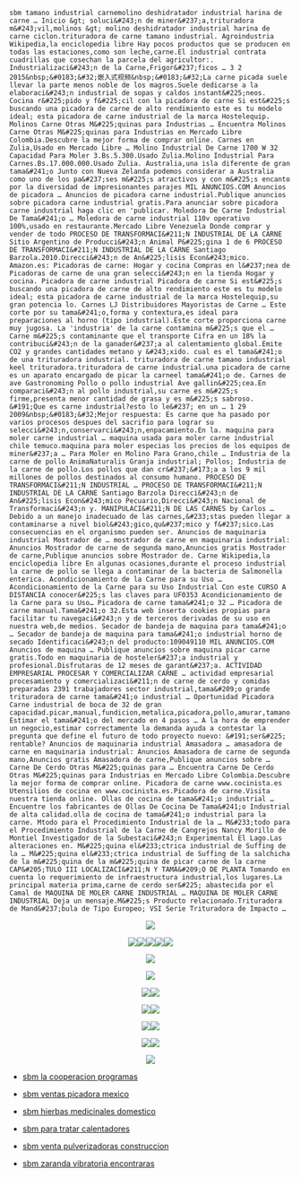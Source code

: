 
```
sbm tamano industrial carnemolino deshidratador industrial harina de carne … Inicio &gt; soluci&#243;n de miner&#237;a,trituradora m&#243;vil,molinos &gt; molino deshidratador industrial harina de carne ciclon.trituradora de carne tamano industrial. Agroindustria Wikipedia,la enciclopedia libre Hay pocos productos que se producen en todas las estaciones,como son leche,carne.El industrial contrata cuadrillas que cosechan la parcela del agricultor:. Industrializaci&#243;n de la Carne,Frigor&#237;ficos … 3 2 2015&nbsp;&#0183;&#32;嵌入式视频&nbsp;&#0183;&#32;La carne picada suele llevar la parte menos noble de los magros.Suele dedicarse a la elaboraci&#243;n industrial de sopas y caldos instant&#225;neos. Cocina r&#225;pido y f&#225;cil con la picadora de carne Si est&#225;s buscando una picadora de carne de alto rendimiento este es tu modelo ideal; esta picadora de carne industrial de la marca Hostelequip. Molinos Carne Otras M&#225;quinas para Industrias … Encuentra Molinos Carne Otras M&#225;quinas para Industrias en Mercado Libre Colombia.Descubre la mejor forma de comprar online. Carnes en Zulia,Usado en Mercado Libre … Molino Industrial De Carne 1700 W 32 Capacidad Para Moler 3.Bs.5.300.Usado Zulia.Molino Industrial Para Carnes.Bs.17.000.000.Usado Zulia. Australia,una isla diferente de gran tama&#241;o Junto con Nueva Zelanda podemos considerar a Australia como uno de los pa&#237;ses m&#225;s atractivos y con m&#225;s encanto por la diversidad de impresionantes parajes MIL ANUNCIOS.COM Anuncios de picadora … Anuncios de picadora carne industrial.Publique anuncios sobre picadora carne industrial gratis.Para anunciar sobre picadora carne industrial haga clic en 'publicar. Moledora De Carne Industrial De Tama&#241;o … Moledora de carne industrial 110v operativo 100%,usado en restaurante.Mercado Libre Venezuela Donde comprar y vender de todo PROCESO DE TRANSFORMACI&#211;N INDUSTRIAL DE LA CARNE Sitio Argentino de Producci&#243;n Animal P&#225;gina 1 de 6 PROCESO DE TRANSFORMACI&#211;N INDUSTRIAL DE LA CARNE Santiago Barzola.2010.Direcci&#243;n de An&#225;lisis Econ&#243;mico. Amazon.es: Picadoras de carne: Hogar y cocina Compras en l&#237;nea de Picadoras de carne de una gran selecci&#243;n en la tienda Hogar y cocina. Picadora de carne industrial Picadora de carne Si est&#225;s buscando una picadora de carne de alto rendimiento este es tu modelo ideal; esta picadora de carne industrial de la marca Hostelequip,su gran potencia lo. Carnes LJ Distribuidores Mayoristas de Carne … Este corte por su tama&#241;o,forma y contextura,es ideal para preparaciones al horno (tipo industrial).Este corte proporciona carne muy jugosa. La 'industria' de la carne contamina m&#225;s que el … Carne m&#225;s contaminante que el transporte Cifra en un 18% la contribuci&#243;n de la ganader&#237;a al calentamiento global.Emite CO2 y grandes cantidades metano y &#243;xido. cual es el tama&#241;o de una trituradora industrial. trituradora de carne tamano industrial keel trituradora.trituradora de carne industrial.una picadora de carne es un aparato encargado de picar la carneel tama&#241;o de. Carnes de ave Gastronoming Pollo o pollo industrial Ave gallin&#225;cea.En comparaci&#243;n al pollo industrial,su carne es m&#225;s firme,presenta menor cantidad de grasa y es m&#225;s sabroso. &#191;Que es carne industrial?esto lo le&#237; en un … 1 29 2009&nbsp;&#0183;&#32;Mejor respuesta: Es carne que ha pasado por varios procesos despues del sacrifio para lograr su selecci&#243;n,conservarci&#243;n,enpacamiento.En la. maquina para moler carne industrial … maquina usada para moler carne industrial chile temuco.maquina para moler especias los precios de los equipos de miner&#237;a … Para Moler en Molino Para Grano,chile … Industria de la carne de pollo AnimaNaturalis Granja industrial; Pollos; Industria de la carne de pollo.Los pollos que dan cr&#237;&#173;a a los 9 mil millones de pollos destinados al consumo humano. PROCESO DE TRANSFORMACI&#211;N INDUSTRIAL … PROCESO DE TRANSFORMACI&#211;N INDUSTRIAL DE LA CARNE Santiago Barzola Direcci&#243;n de An&#225;lisis Econ&#243;mico Pecuario,Direcci&#243;n Nacional de Transformaci&#243;n y. MANIPULACI&#211;N DE LAS CARNES by Carlos … Debido a un manejo inadecuado de las carnes,&#233;stas pueden llegar a contaminarse a nivel biol&#243;gico,qu&#237;mico y f&#237;sico.Las consecuencias en el organismo pueden ser. Anuncios de maquinaria industrial Mostrador de … mostrador de carne en maquinaria industrial: Anuncios Mostrador de carne de segunda mano,Anuncios gratis Mostrador de carne,Publique anuncios sobre Mostrador de. Carne Wikipedia,la enciclopedia libre En algunas ocasiones,durante el proceso industrial la carne de pollo se llega a contaminar de la bacteria de Salmonella enterica. Acondicionamiento de la Carne para su Uso … Acondicionamiento de la Carne para su Uso Industrial Con este CURSO A DISTANCIA conocer&#225;s las claves para UF0353 Acondicionamiento de la Carne para su Uso… Picadora de carne tama&#241;o 32 … Picadora de carne manual.Tama&#241;o 32.Esta web inserta cookies propias para facilitar tu navegaci&#243;n y de terceros derivadas de su uso en nuestra web,de medios. Secador de bandeja de maquina para tama&#241;o … Secador de bandeja de maquina para tama&#241;o industrial horno de secado Identificaci&#243;n del producto:109049110 MIL ANUNCIOS.COM Anuncios de maquina … Publique anuncios sobre maquina picar carne gratis.Todo en maquinaria de hosteler&#237;a industrial y profesional.Disfrutaras de 12 meses de garant&#237;a. ACTIVIDAD EMPRESARIAL PROCESAR Y COMERCIALIZAR CARNE … actividad empresarial procesamiento y comercializaci&#211;n de carne de cerdo y comidas preparadas 2391 trabajadores sector industrial,tama&#209;o grande trituradora de carne tama&#241;o industrial … Oportunidad Picadora Carne industrial de boca de 32 de gran capacidad.picar,manual,fundicion,metalica,picadora,pollo,amurar,tamano. Estimar el tama&#241;o del mercado en 4 pasos … A la hora de emprender un negocio,estimar correctamente la demanda ayuda a contestar la pregunta que define el futuro de todo proyecto nuevo: &#191;ser&#225; rentable? Anuncios de maquinaria industrial Amasadora … amasadora de carne en maquinaria industrial: Anuncios Amasadora de carne de segunda mano,Anuncios gratis Amasadora de carne,Publique anuncios sobre … Carne De Cerdo Otras M&#225;quinas para … Encuentra Carne De Cerdo Otras M&#225;quinas para Industrias en Mercado Libre Colombia.Descubre la mejor forma de comprar online. Picadora de carne www.cocinista.es Utensilios de cocina en www.cocinista.es.Picadora de carne.Visita nuestra tienda online. Ollas de cocina de tama&#241;o industrial … Encuentre los fabricantes de Ollas De Cocina De Tama&#241;o Industrial de alta calidad.olla de cocina de tama&#241;o industrial para la carne. Mtodo para el Procedimiento Industrial de la … M&#233;todo para el Procedimiento Industrial de la Carne de Cangrejos Nancy Morillo de Montiel Investigador de la Subestaci&#243;n Experimental El Lago.Las alteraciones en. M&#225;quina el&#233;ctrica industrial de Suffing de la … M&#225;quina el&#233;ctrica industrial de Suffing de la salchicha de la m&#225;quina de la m&#225;quina de picar carne de la carne CAP&#205;TULO III LOCALIZACI&#211;N Y TAMA&#209;O DE PLANTA Tomando en cuenta lo requerimiento de infraestructura industrial,los lugares.La principal materia prima,carne de cerdo ser&#225; abastecida por el Camal de MAQUINA DE MOLER CARNE INDUSTRIAL … MAQUINA DE MOLER CARNE INDUSTRIAL Deja un mensaje.M&#225;s Producto relacionado.Trituradora de Mand&#237;bula de Tipo Europeo; VSI Serie Trituradora de Impacto … 
```

<div align="center">

<a href="https://es-crusher.shibang-china.com/github&k=sbm+tamano+industrial+carne"><img src="https://static.shibang-china.com/es/crusher/logo.jpg"></a>

<a href="https://es-crusher.shibang-china.com/github&k=sbm+tamano+industrial+carne"><img src="https://static.shibang-china.com/es/crusher/index.jpg"></a><a href="https://es-crusher.shibang-china.com/material.htmlgithub&k=sbm+tamano+industrial+carne"><img src="https://static.shibang-china.com/es/crusher/material.jpg"></a><a href="https://es-crusher.shibang-china.com/application.htmlgithub&k=sbm+tamano+industrial+carne"><img src="https://static.shibang-china.com/es/crusher/application.jpg"></a><a href="https://es-crusher.shibang-china.com/aboutus.htmlgithub&k=sbm+tamano+industrial+carne"><img src="https://static.shibang-china.com/es/crusher/aboutus.jpg"></a><a href="https://es-crusher.shibang-china.com/contact.htmlgithub&k=sbm+tamano+industrial+carne"><img src="https://static.shibang-china.com/es/crusher/contact.jpg"></a>

<a href="https://es-crusher.shibang-china.com/github&k=sbm+tamano+industrial+carne"><img src="https://static.shibang-china.com/es/crusher/banner.jpg"></a>

<a href="https://swt.shibang-china.com/github&k=sbm+tamano+industrial+carne"><img src="https://static.shibang-china.com/es/crusher/text.jpg"></a>

<a href="https://swt.shibang-china.com/github&k=sbm+tamano+industrial+carne"><img src="https://static.shibang-china.com/es/crusher/chat.jpg"></a><a href="https://es-crusher.shibang-china.com/contact.htmlgithub&k=sbm+tamano+industrial+carne"><img src="https://static.shibang-china.com/es/crusher/message.jpg"></a>

<a href="https://es-crusher.shibang-china.com/products/pe.htmlgithub&k=sbm+tamano+industrial+carne"><img src="https://static.shibang-china.com/es/crusher/pe.jpg"></a><a href="https://es-crusher.shibang-china.com/products/pf.htmlgithub&k=sbm+tamano+industrial+carne"><img src="https://static.shibang-china.com/es/crusher/pf.jpg"></a>

<a href="https://es-crusher.shibang-china.com/products/hpt.htmlgithub&k=sbm+tamano+industrial+carne"><img src="https://static.shibang-china.com/es/crusher/hpt.jpg"></a><a href="https://es-crusher.shibang-china.com/products/vsi.htmlgithub&k=sbm+tamano+industrial+carne"><img src="https://static.shibang-china.com/es/crusher/vsi.jpg"></a>

<a href="https://es-crusher.shibang-china.com/products/klv.htmlgithub&k=sbm+tamano+industrial+carne"><img src="https://static.shibang-china.com/es/crusher/klv.jpg"></a><a href="https://es-crusher.shibang-china.com/products/portable.htmlgithub&k=sbm+tamano+industrial+carne"><img src="https://static.shibang-china.com/es/crusher/portable.jpg"></a>

<a href="https://swt.shibang-china.com/github&k=sbm+tamano+industrial+carne"><img src="https://static.shibang-china.com/es/crusher/case.jpg"></a>

</div>


* [sbm la cooperacion programas](sbm%20la%20cooperacion%20programas.md)

* [sbm ventas picadora mexico](sbm%20ventas%20picadora%20mexico.md)

* [sbm hierbas medicinales domestico](sbm%20hierbas%20medicinales%20domestico.md)

* [sbm para tratar calentadores](sbm%20para%20tratar%20calentadores.md)

* [sbm venta pulverizadoras construccion](sbm%20venta%20pulverizadoras%20construccion.md)

* [sbm zaranda vibratoria encontraras](sbm%20zaranda%20vibratoria%20encontraras.md)